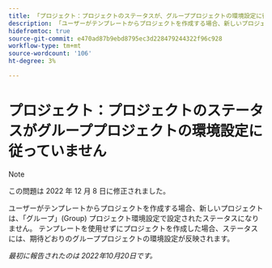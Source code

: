 ```yaml
---
title: 「プロジェクト：プロジェクトのステータスが、グループプロジェクトの環境設定に従っていません"
description: 「ユーザーがテンプレートからプロジェクトを作成する場合、新しいプロジェクトは、グループプロジェクト環境設定で設定されたステータスになりません。 テンプレートを使用せずにプロジェクトを作成した場合、ステータスには「プロジェクトの環境設定をグループ化」が期待どおりに反映されます。
hidefromtoc: true
source-git-commit: e470ad87b9ebd8795ec3d228479244322f96c928
workflow-type: tm+mt
source-wordcount: '106'
ht-degree: 3%

---
```



# プロジェクト：プロジェクトのステータスがグループプロジェクトの環境設定に従っていません

>[!NOTE]
>
>この問題は 2022 年 12 月 8 日に修正されました。

ユーザーがテンプレートからプロジェクトを作成する場合、新しいプロジェクトは、「グループ」(Group) プロジェクト環境設定で設定されたステータスになりません。 テンプレートを使用せずにプロジェクトを作成した場合、ステータスには、期待どおりのグループプロジェクトの環境設定が反映されます。

_最初に報告されたのは 2022年10月20日です。_

